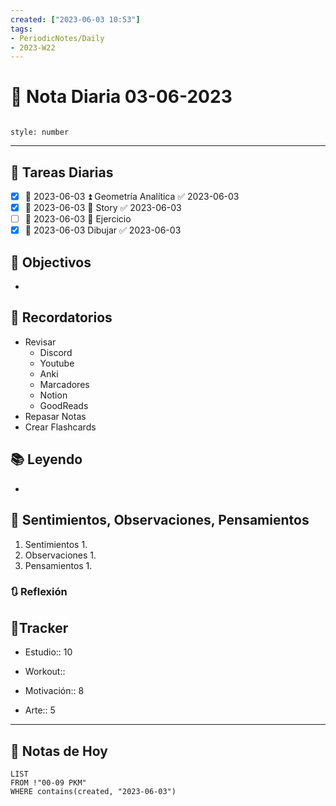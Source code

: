 ```yaml
---
created: ["2023-06-03 10:53"]
tags:
- PeriodicNotes/Daily
- 2023-W22
---
```


# 📅 Nota Diaria 03-06-2023
```toc

style: number

```

---
## 🔷 Tareas Diarias
- [x] 📅 2023-06-03 ⏫ Geometría Analítica ✅ 2023-06-03
- [x] 📅 2023-06-03 🔼 Story ✅ 2023-06-03
- [ ] 📅 2023-06-03 🔼 Ejercicio
- [x] 📅 2023-06-03 Dibujar ✅ 2023-06-03

## 🎯 Objectivos
- 
## 📕 Recordatorios
- Revisar
	- Discord
	- Youtube
	- Anki
	- Marcadores
	- Notion
	- GoodReads
- Repasar Notas
- Crear Flashcards

## 📚 Leyendo
- 
## 💬 Sentimientos, Observaciones, Pensamientos 
1. Sentimientos
	1. 
2. Observaciones
	1. 
3. Pensamientos
	1. 
### 🔃 Reflexión

## 🔷Tracker

- Estudio:: 10

- Workout::

- Motivación:: 8

- Arte:: 5
---

## 📅 Notas de Hoy
```dataview
LIST 
FROM !"00-09 PKM" 
WHERE contains(created, "2023-06-03")
```